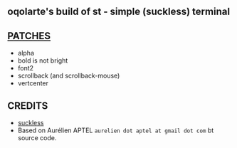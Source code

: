 ## oqolarte's build of st - simple (suckless) terminal

## [PATCHES](https://st.suckless.org/patches/)

- alpha
- bold is not bright
- font2
- scrollback (and scrollback-mouse)
- vertcenter

## CREDITS

- [suckless](st.suckless.org)
- Based on Aurélien APTEL `aurelien dot aptel at gmail dot com` bt source code.

